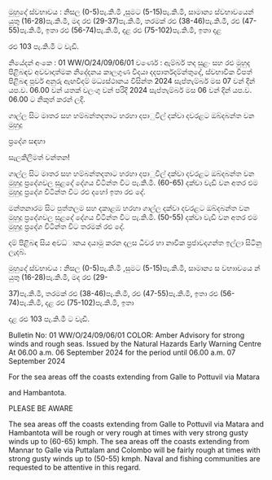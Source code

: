 මුහුදේ ස්වභාවය : නිසල (0-5)පැ.කි.මී ,සුමට (5-15)පැ.කි.මී, සාමාන්‍ය ස්වභාවයෙන් යුතු (16-28)පැ.කි.මී, මද රළු (29-37)පැ.කි.මී, තරමක් රළු (38-46)පැ.කි.මී, රළු (47-55)පැ.කි.මී, ඉතා රළු (56-74)පැ.කි.මී, දළ රළු (75-102)පැ.කි.මී, ඉතා දළ

රළු 103 පැ.කි.මී ට වැඩි.

නියේදන්‍ අංකෙ : 01 WW/O/24/09/06/01 වර්ණෙ : ඇම්බර් තද සුළං සහ රළු මුහුද පිළිබඳව අවවාදාත්මක නිදේදනය කාලගුණ විදයා දදපාර්තදම්න්තුදේ, ස්වභාවික විපත් පිළිබඳ පූර්ව අනුරු ඇඟවීදම් මධ්‍යස්ථානය විසින්ත 2024 සැප්තැම්බර් මස 07 වන්‍ දින්‍ යප.ව. 06.00 වන්‍ යතක් වලංගු වන්‍ පරිදි 2024 සැප්තැම්බර් මස 06 වන්‍ දින්‍ යප.ව. 06.00 ට නිකුත් කරන්‍ ලදි.

ගාල්ල සිට මාතර සහ හම්බන්තදතාට හරහා දපාුවිල් දක්වා දවරළට ඔබ්දබන්ත වන මුහුදු

ප්‍රදේශ සඳහා

සැලකිලිමත් වන්තන!

ගාල්ල සිට මාතර සහ හම්බන්තදතාට හරහා දපාුවිල් දක්වා දවරළට ඔබ්දබන්ත වන මුහුදු ප්‍රදේශවල සුළදේ දේගය විටින්ත විට පැ.කි.මී. (60-65) දක්වා වැඩි වන අතර එම මුහුදු ප්‍රදේශ විටින්ත විට රළු දහෝ ඉතා රළු දේ.

මන්තනාරම සිට පුත්තලම සහ දකාළඹ හරහා ගාල්ල දක්වා දවරළට ඔබ්දබන්ත වන මුහුදු ප්‍රදේශවල සුළදේ දේගය විටින්ත විට පැ.කි.මී. (50-55) දක්වා වැඩි වන අතර එම මුහුදු ප්‍රදේශ විටින්ත විට තරමක් රළු දේ.

දම් පිළිබඳ සිය අවධ්‍ානය දයාමු කරන දලස ධීවර හා නාවික ප්‍රජාවදගන්ත ඉල්ලා සිටිනු ලැදබ්.

මුහුදේ ස්වභාවය : නිසල (0-5)පැ.කි.මී ,සුමට (5-15)පැ.කි.මී, සාමාන්‍ය ස වභාාවයෙ න් යුතු (16-28)පැ.කි.මී, මද රළු (29-

37)පැ.කි.මී, තරමක් රළු (38-46)පැ.කි.මී, රළු (47-55)පැ.කි.මී, ඉතා රළු (56-74)පැ.කි.මී, දළ රළු (75-102)පැ.කි.මී, ඉතා

දළ රළු 103 පැ.කි.මී ට වැඩි.

Bulletin No: 01 WW/O/24/09/06/01 COLOR: Amber Advisory for strong winds and rough seas. Issued by the Natural Hazards Early Warning Centre At 06.00 a.m. 06 September 2024 for the period until 06.00 a.m. 07 September 2024

For the sea areas off the coasts extending from Galle to Pottuvil via Matara

and Hambantota.

PLEASE BE AWARE

The sea areas off the coasts extending from Galle to Pottuvil via Matara and Hambantota will be rough or very rough at times with very strong gusty winds up to (60-65) kmph. The sea areas off the coasts extending from Mannar to Galle via Puttalam and Colombo will be fairly rough at times with strong gusty winds up to (50-55) kmph. Naval and fishing communities are requested to be attentive in this regard.